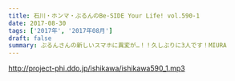 ```yaml
---
title: 石川・ホンマ・ぶるんのBe-SIDE Your Life! vol.590-1
date: 2017-08-30
tags: ['2017年', '2017年08月']
draft: false
summary: ぶるんさんの新しいスマホに異変が…！！久しぶりに3人です！MIURA
---
```


http://project-phi.ddo.jp/ishikawa/ishikawa590_1.mp3
